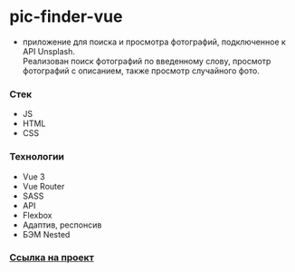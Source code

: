 # pic-finder-vue

- приложение для поиска и просмотра фотографий, подключенное к API Unsplash.  
Реализован поиск фотографий по введенному слову, просмотр фотографий с описанием, также просмотр случайного фото.


### Стек

* JS
* HTML
* CSS


### Технологии

* Vue 3
* Vue Router
* SASS
* API
* Flexbox
* Адаптив, респонсив
* БЭМ Nested


### [Ссылка на проект](https://valerieoschatz.github.io/pic-finder-vue/)
